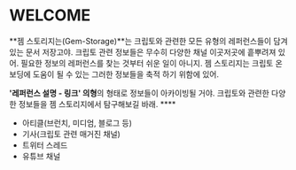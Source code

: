 # WELCOME

**젬 스토리지는(Gem-Storage)**는 크립토와 관련한 모든 유형의 레퍼런스들이 담겨있는 문서 저장고야. 크립토 관련 정보들은 무수히 다양한 채널 이곳저곳에 흩뿌려져 있어. 필요한 정보의 레퍼런스를 찾는 것부터 쉬운 일이 아니지. 젬 스토리지는 크립토 온보딩에 도움이 될 수 있는 그러한 정보들을 축적 하기 위함에 있어.

**'레퍼런스 설명 - 링크' 의형**의 형태로 정보들이 아카이빙될 거야. 크립토와 관련한 다양한 정보들을 젬 스토리지에서 탐구해보길 바래. ****&#x20;



* 아티클(브런치, 미디엄, 블로그 등)
* 기사(크립토 관련 매거진 채널)
* 트위터 스레드
* 유튜브 채널
